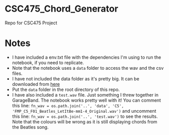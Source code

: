 # CSC475_Chord_Generator
Repo for CSC475 Project

# Notes
* I have included a env.txt file with the dependencies I'm using to run the notebook, if you need to replicate.
* Note that the notebook uses a `data` folder to access the wav and the csv files.
* I have not included the data folder as it's pretty big. It can be downloaded from [here](https://drive.google.com/drive/folders/1IAxn4qTwzk0Ri6Zpev5--_j8RN3YzCke?usp=sharing)
* Put the `data` folder in the root directory of this repo.
* I have also included a `test.wav` file. Just something I threw together in GarageBand. The notebook works pretty well with it! You can comment this line: `fn_wav = os.path.join('..', 'data', 'C5', 'FMP_C5_F01_Beatles_LetItBe-mm1-4_Original.wav')` and uncomment this line:  `fn_wav = os.path.join('..', 'test.wav')` to see the results. Note that the colours will be wrong as it is still displaying chords from the Beatles song.
